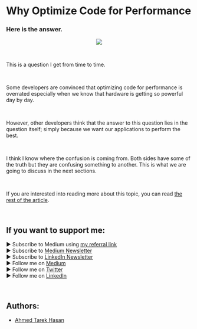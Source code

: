 <link rel="canonical" href="https://www.developmentsimplyput.com/post/why-optimize-code-for-performance" />

# Why Optimize Code for Performance
### Here is the answer.

<p align="center">
  <img src="https://static.wixstatic.com/media/488a99_8c2bf15f2d0347ebacd39d20c322f199~mv2.png/v1/fill/w_828,h_553,al_c,q_90,enc_auto/488a99_8c2bf15f2d0347ebacd39d20c322f199~mv2.png">
</p>

<br/>

<p>
This is a question I get from time to time.
</p>

<br/>

<p>
Some developers are convinced that optimizing code for performance is overrated especially when we know that hardware is getting so powerful day by day.
</p>

<br/>

<p>
However, other developers think that the answer to this question lies in the question itself; simply because we want our applications to perform the best.
</p>

<br/>

<p>
I think I know where the confusion is coming from. Both sides have some of the truth but they are confusing something to another. This is what we are going to discuss in the next sections.
</p>

<br/>

If you are interested into reading more about this topic, you can read [the rest of the article][Article]. 

<br/>

## If you want to support me:
▶ Subscribe to Medium using [my referral link][Membership]<br/>
▶ Subscribe to [Medium Newsletter][Subscribe]<br/>
▶ Subscribe to [LinkedIn Newsletter][Newsletter]<br/>
▶ Follow me on [Medium][Blog]<br/>
▶ Follow me on [Twitter][Twitter]<br/>
▶ Follow me on [LinkedIn][LinkedIn]

<br/>

## Authors:
* [Ahmed Tarek Hasan]


[Ahmed Tarek Hasan]: https://medium.com/@eng_ahmed.tarek
[Blog]: https://medium.com/@eng_ahmed.tarek
[Membership]: https://medium.com/@eng_ahmed.tarek/membership
[Subscribe]: https://medium.com/subscribe/@eng_ahmed.tarek
[Twitter]: https://twitter.com/AhmedTarekHasa1
[LinkedIn]: https://www.linkedin.com/in/atarekhasan/
[Friend Links]: https://www.linkedin.com/feed/update/urn:li:activity:6866082670108143616/
[Newsletter]: https://www.linkedin.com/newsletters/development-simply-put-6866647119655247872/
[Article]: https://www.developmentsimplyput.com/post/why-optimize-code-for-performance

